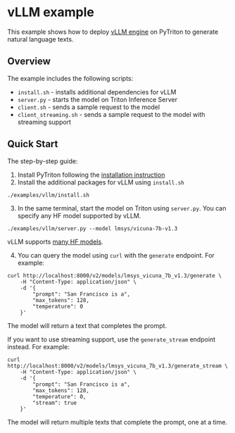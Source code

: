 <!--
Copyright (c) 2023, NVIDIA CORPORATION. All rights reserved.

Licensed under the Apache License, Version 2.0 (the "License");
you may not use this file except in compliance with the License.
You may obtain a copy of the License at

    http://www.apache.org/licenses/LICENSE-2.0

Unless required by applicable law or agreed to in writing, software
distributed under the License is distributed on an "AS IS" BASIS,
WITHOUT WARRANTIES OR CONDITIONS OF ANY KIND, either express or implied.
See the License for the specific language governing permissions and
limitations under the License.
-->

# vLLM example

This example shows how to deploy [vLLM engine](https://vllm.ai/) on PyTriton to generate natural language texts.

## Overview

The example includes the following scripts:

- `install.sh` - installs additional dependencies for vLLM
- `server.py` - starts the model on Triton Inference Server
- `client.sh` - sends a sample request to the model
- `client_streaming.sh` - sends a sample request to the model with streaming support

## Quick Start

The step-by-step guide:

1. Install PyTriton following
   the [installation instruction](../../README.md#installation)
2. Install the additional packages for vLLM using `install.sh`

```shell
./examples/vllm/install.sh
```

3.  In the same terminal, start the model on Triton using `server.py`. You can specify any HF model supported by vLLM.

```shell
./examples/vllm/server.py --model lmsys/vicuna-7b-v1.3
```

vLLM supports [many HF models](https://docs.vllm.ai/en/latest/models/supported_models.html).

4. You can query the model using `curl` with the `generate` endpoint. For example:

```shell
curl http://localhost:8000/v2/models/lmsys_vicuna_7b_v1.3/generate \
    -H "Content-Type: application/json" \
    -d '{
        "prompt": "San Francisco is a",
        "max_tokens": 128,
        "temperature": 0
    }'
```

The model will return a text that completes the prompt.

If you want to use streaming support, use the `generate_stream` endpoint instead. For example:

```shell
curl http://localhost:8000/v2/models/lmsys_vicuna_7b_v1.3/generate_stream \
    -H "Content-Type: application/json" \
    -d '{
        "prompt": "San Francisco is a",
        "max_tokens": 128,
        "temperature": 0,
        "stream": true
    }'
```

The model will return multiple texts that complete the prompt, one at a time.
